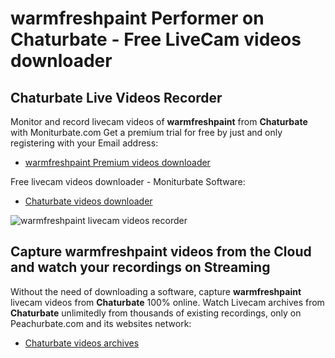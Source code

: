# warmfreshpaint Performer on Chaturbate - Free LiveCam videos downloader

## Chaturbate Live Videos Recorder

Monitor and record livecam videos of **warmfreshpaint** from **Chaturbate** with Moniturbate.com
Get a premium trial for free by just and only registering with your Email address:
* [warmfreshpaint Premium videos downloader](https://moniturbate.com/request-demo-licence-key.html)

Free livecam videos downloader - Moniturbate Software:
* [Chaturbate videos downloader](https://moniturbate.com/moniturbate-download-software.html)

![warmfreshpaint livecam videos recorder](https://peachurnet.com/templates/moniturbate-software.png)


## Capture warmfreshpaint videos from the Cloud and watch your recordings on Streaming

Without the need of downloading a software, capture **warmfreshpaint** livecam videos from **Chaturbate** 100% online.
Watch Livecam archives from **Chaturbate** unlimitedly from thousands of existing recordings, only on Peachurbate.com and its websites network:
* [Chaturbate videos archives](https://peachurnet.com/)